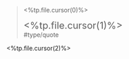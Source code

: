 > <%tp.file.cursor(0)%> 
> <div class="signature"> <span style="font-size:22px"> <%tp.file.cursor(1)%></span> </div>
> #type/quote 

<%tp.file.cursor(2)%>